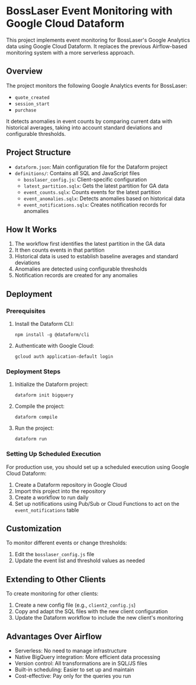 # BossLaser Event Monitoring with Google Cloud Dataform

This project implements event monitoring for BossLaser's Google Analytics data using Google Cloud Dataform. It replaces the previous Airflow-based monitoring system with a more serverless approach.

## Overview

The project monitors the following Google Analytics events for BossLaser:
- `quote_created`
- `session_start`
- `purchase`

It detects anomalies in event counts by comparing current data with historical averages, taking into account standard deviations and configurable thresholds.

## Project Structure

- `dataform.json`: Main configuration file for the Dataform project
- `definitions/`: Contains all SQL and JavaScript files
  - `bosslaser_config.js`: Client-specific configuration
  - `latest_partition.sqlx`: Gets the latest partition for GA data
  - `event_counts.sqlx`: Counts events for the latest partition
  - `event_anomalies.sqlx`: Detects anomalies based on historical data
  - `event_notifications.sqlx`: Creates notification records for anomalies

## How It Works

1. The workflow first identifies the latest partition in the GA data
2. It then counts events in that partition
3. Historical data is used to establish baseline averages and standard deviations
4. Anomalies are detected using configurable thresholds
5. Notification records are created for any anomalies

## Deployment

### Prerequisites

1. Install the Dataform CLI:
   ```
   npm install -g @dataform/cli
   ```

2. Authenticate with Google Cloud:
   ```
   gcloud auth application-default login
   ```

### Deployment Steps

1. Initialize the Dataform project:
   ```
   dataform init bigquery
   ```

2. Compile the project:
   ```
   dataform compile
   ```

3. Run the project:
   ```
   dataform run
   ```

### Setting Up Scheduled Execution

For production use, you should set up a scheduled execution using Google Cloud Dataform:

1. Create a Dataform repository in Google Cloud
2. Import this project into the repository
3. Create a workflow to run daily
4. Set up notifications using Pub/Sub or Cloud Functions to act on the `event_notifications` table

## Customization

To monitor different events or change thresholds:

1. Edit the `bosslaser_config.js` file
2. Update the event list and threshold values as needed

## Extending to Other Clients

To create monitoring for other clients:

1. Create a new config file (e.g., `client2_config.js`)
2. Copy and adapt the SQL files with the new client configuration
3. Update the Dataform workflow to include the new client's monitoring

## Advantages Over Airflow

- Serverless: No need to manage infrastructure
- Native BigQuery integration: More efficient data processing
- Version control: All transformations are in SQL/JS files
- Built-in scheduling: Easier to set up and maintain
- Cost-effective: Pay only for the queries you run
